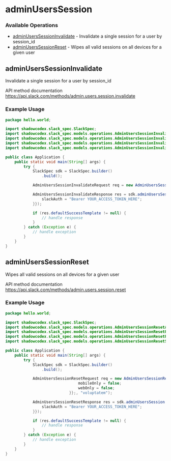 # adminUsersSession

### Available Operations

* [adminUsersSessionInvalidate](#adminuserssessioninvalidate) - Invalidate a single session for a user by session_id
* [adminUsersSessionReset](#adminuserssessionreset) - Wipes all valid sessions on all devices for a given user

## adminUsersSessionInvalidate

Invalidate a single session for a user by session_id

API method documentation
<https://api.slack.com/methods/admin.users.session.invalidate>

### Example Usage

```java
package hello.world;

import shadowcodex.slack_spec.SlackSpec;
import shadowcodex.slack_spec.models.operations.AdminUsersSessionInvalidateApplicationJSON;
import shadowcodex.slack_spec.models.operations.AdminUsersSessionInvalidateRequest;
import shadowcodex.slack_spec.models.operations.AdminUsersSessionInvalidateResponse;
import shadowcodex.slack_spec.models.operations.AdminUsersSessionInvalidateSecurity;

public class Application {
    public static void main(String[] args) {
        try {
            SlackSpec sdk = SlackSpec.builder()
                .build();

            AdminUsersSessionInvalidateRequest req = new AdminUsersSessionInvalidateRequest(                new AdminUsersSessionInvalidateApplicationJSON(488056, "sunt");, "ullam");            

            AdminUsersSessionInvalidateResponse res = sdk.adminUsersSession.adminUsersSessionInvalidate(req, new AdminUsersSessionInvalidateSecurity("nam") {{
                slackAuth = "Bearer YOUR_ACCESS_TOKEN_HERE";
            }});

            if (res.defaultSuccessTemplate != null) {
                // handle response
            }
        } catch (Exception e) {
            // handle exception
        }
    }
}
```

## adminUsersSessionReset

Wipes all valid sessions on all devices for a given user

API method documentation
<https://api.slack.com/methods/admin.users.session.reset>

### Example Usage

```java
package hello.world;

import shadowcodex.slack_spec.SlackSpec;
import shadowcodex.slack_spec.models.operations.AdminUsersSessionResetApplicationJSON;
import shadowcodex.slack_spec.models.operations.AdminUsersSessionResetRequest;
import shadowcodex.slack_spec.models.operations.AdminUsersSessionResetResponse;
import shadowcodex.slack_spec.models.operations.AdminUsersSessionResetSecurity;

public class Application {
    public static void main(String[] args) {
        try {
            SlackSpec sdk = SlackSpec.builder()
                .build();

            AdminUsersSessionResetRequest req = new AdminUsersSessionResetRequest(                new AdminUsersSessionResetApplicationJSON("hic") {{
                                mobileOnly = false;
                                webOnly = false;
                            }};, "voluptatem");            

            AdminUsersSessionResetResponse res = sdk.adminUsersSession.adminUsersSessionReset(req, new AdminUsersSessionResetSecurity("cumque") {{
                slackAuth = "Bearer YOUR_ACCESS_TOKEN_HERE";
            }});

            if (res.defaultSuccessTemplate != null) {
                // handle response
            }
        } catch (Exception e) {
            // handle exception
        }
    }
}
```
